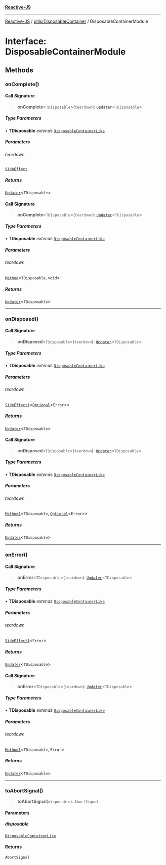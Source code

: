 [**Reactive-JS**](../../../README.md)

***

[Reactive-JS](../../../README.md) / [utils/DisposableContainer](../README.md) / DisposableContainerModule

# Interface: DisposableContainerModule

## Methods

### onComplete()

#### Call Signature

> **onComplete**\<`TDisposable`\>(`teardown`): [`Updater`](../../../functions/type-aliases/Updater.md)\<`TDisposable`\>

##### Type Parameters

• **TDisposable** *extends* [`DisposableContainerLike`](../../interfaces/DisposableContainerLike.md)

##### Parameters

###### teardown

[`SideEffect`](../../../functions/type-aliases/SideEffect.md)

##### Returns

[`Updater`](../../../functions/type-aliases/Updater.md)\<`TDisposable`\>

#### Call Signature

> **onComplete**\<`TDisposable`\>(`teardown`): [`Updater`](../../../functions/type-aliases/Updater.md)\<`TDisposable`\>

##### Type Parameters

• **TDisposable** *extends* [`DisposableContainerLike`](../../interfaces/DisposableContainerLike.md)

##### Parameters

###### teardown

[`Method`](../../../functions/type-aliases/Method.md)\<`TDisposable`, `void`\>

##### Returns

[`Updater`](../../../functions/type-aliases/Updater.md)\<`TDisposable`\>

***

### onDisposed()

#### Call Signature

> **onDisposed**\<`TDisposable`\>(`teardown`): [`Updater`](../../../functions/type-aliases/Updater.md)\<`TDisposable`\>

##### Type Parameters

• **TDisposable** *extends* [`DisposableContainerLike`](../../interfaces/DisposableContainerLike.md)

##### Parameters

###### teardown

[`SideEffect1`](../../../functions/type-aliases/SideEffect1.md)\<[`Optional`](../../../functions/type-aliases/Optional.md)\<`Error`\>\>

##### Returns

[`Updater`](../../../functions/type-aliases/Updater.md)\<`TDisposable`\>

#### Call Signature

> **onDisposed**\<`TDisposable`\>(`teardown`): [`Updater`](../../../functions/type-aliases/Updater.md)\<`TDisposable`\>

##### Type Parameters

• **TDisposable** *extends* [`DisposableContainerLike`](../../interfaces/DisposableContainerLike.md)

##### Parameters

###### teardown

[`Method1`](../../../functions/type-aliases/Method1.md)\<`TDisposable`, [`Optional`](../../../functions/type-aliases/Optional.md)\<`Error`\>\>

##### Returns

[`Updater`](../../../functions/type-aliases/Updater.md)\<`TDisposable`\>

***

### onError()

#### Call Signature

> **onError**\<`TDisposable`\>(`teardown`): [`Updater`](../../../functions/type-aliases/Updater.md)\<`TDisposable`\>

##### Type Parameters

• **TDisposable** *extends* [`DisposableContainerLike`](../../interfaces/DisposableContainerLike.md)

##### Parameters

###### teardown

[`SideEffect1`](../../../functions/type-aliases/SideEffect1.md)\<`Error`\>

##### Returns

[`Updater`](../../../functions/type-aliases/Updater.md)\<`TDisposable`\>

#### Call Signature

> **onError**\<`TDisposable`\>(`teardown`): [`Updater`](../../../functions/type-aliases/Updater.md)\<`TDisposable`\>

##### Type Parameters

• **TDisposable** *extends* [`DisposableContainerLike`](../../interfaces/DisposableContainerLike.md)

##### Parameters

###### teardown

[`Method1`](../../../functions/type-aliases/Method1.md)\<`TDisposable`, `Error`\>

##### Returns

[`Updater`](../../../functions/type-aliases/Updater.md)\<`TDisposable`\>

***

### toAbortSignal()

> **toAbortSignal**(`disposable`): `AbortSignal`

#### Parameters

##### disposable

[`DisposableContainerLike`](../../interfaces/DisposableContainerLike.md)

#### Returns

`AbortSignal`
